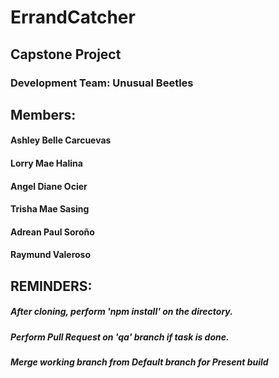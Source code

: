 # ErrandCatcher
## Capstone Project

### Development Team: Unusual Beetles
## Members:

#### Ashley Belle Carcuevas
#### Lorry Mae Halina
#### Angel Diane Ocier
#### Trisha Mae Sasing
#### Adrean Paul Soroño
#### Raymund Valeroso


## REMINDERS:
##### After cloning, perform 'npm install' on the directory.
##### Perform Pull Request on 'qa' branch if task is done. 
##### Merge working branch from Default branch for Present build
